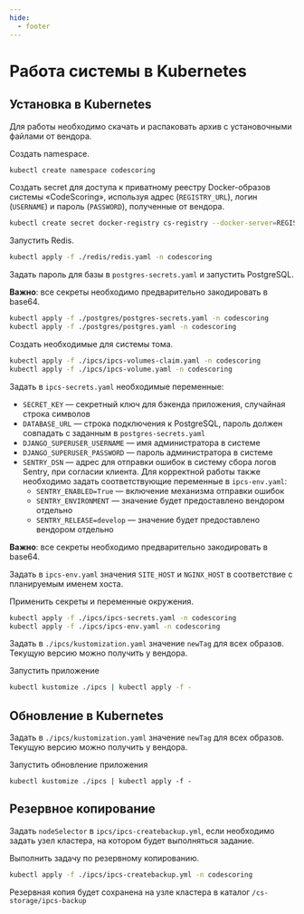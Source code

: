 ```yaml
---
hide:
  - footer
---
```

# Работа системы в Kubernetes

## Установка в Kubernetes

Для работы необходимо скачать и распаковать архив с установочными файлами от вендора.

Создать namespace.

```bash linenums="1"
kubectl create namespace codescoring
```

Создать secret для доступа к приватному реестру Docker-образов системы «CodeScoring», используя адрес (`REGISTRY_URL`), логин (`USERNAME`) и пароль (`PASSWORD`), полученные от вендора.

```bash linenums="2"
kubectl create secret docker-registry cs-registry --docker-server=REGISTRY_URL --docker-username=USERNAME --docker-password=PASSWORD -n codescoring
```


Запустить Redis.

```bash linenums="3"
kubectl apply -f ./redis/redis.yaml -n codescoring
```


Задать пароль для базы в `postgres-secrets.yaml` и запустить PostgreSQL.

**Важно**: все секреты необходимо предварительно закодировать в base64.

```bash linenums="4"
kubectl apply -f ./postgres/postgres-secrets.yaml -n codescoring
kubectl apply -f ./postgres/postgres.yaml -n codescoring
```


Создать необходимые для системы тома.

```bash linenums="6"
kubectl apply -f ./ipcs/ipcs-volumes-claim.yaml -n codescoring
kubectl apply -f ./ipcs/ipcs-volume.yaml -n codescoring
```

Задать в `ipcs-secrets.yaml` необходимые переменные:

- `SECRET_KEY` — секретный ключ для бэкенда приложения, случайная строка символов
- `DATABASE_URL` — строка подключения к PostgreSQL, пароль должен совпадать с заданным в `postgres-secrets.yaml`
- `DJANGO_SUPERUSER_USERNAME` — имя администратора в системе
- `DJANGO_SUPERUSER_PASSWORD` — пароль администратора в системе
- `SENTRY_DSN` — адрес для отправки ошибок в систему сбора логов Sentry, при согласии клиента. Для корректной работы также необходимо задать соответствующие переменные в `ipcs-env.yaml`:
    - `SENTRY_ENABLED=True` — включение механизма отправки ошибок
    - `SENTRY_ENVIRONMENT` — значение будет предоставлено вендором отдельно
    - `SENTRY_RELEASE=develop` — значение будет предоставлено вендором отдельно


**Важно**: все секреты необходимо предварительно закодировать в base64.


Задать в `ipcs-env.yaml` значения `SITE_HOST` и `NGINX_HOST` в соответствие с планируемым именем хоста.


Применить секреты и переменные окружения.

```bash linenums="8"
kubectl apply -f ./ipcs/ipcs-secrets.yaml -n codescoring
kubectl apply -f ./ipcs/ipcs-env.yaml -n codescoring
```

Задать в `./ipcs/kustomization.yaml` значение `newTag` для всех образов. Текущую версию можно получить у вендора.

Запустить приложение

```bash linenums="8"
kubectl kustomize ./ipcs | kubectl apply -f -
```

## Обновление в Kubernetes

Задать в `./ipcs/kustomization.yaml` значение `newTag` для всех образов. Текущую версию можно получить у вендора.

Запустить обновление приложения

```
kubectl kustomize ./ipcs | kubectl apply -f -
```

## Резервное копирование

Задать `nodeSelector` в `ipcs/ipcs-createbackup.yml`, если необходимо задать узел кластера, на котором будет выполняться задание.


Выполнить задачу по резервному копированию.

```bash
kubectl apply -f ./ipcs/ipcs-createbackup.yml -n codescoring
```

Резервная копия будет сохранена на узле кластера в каталог `/cs-storage/ipcs-backup`

